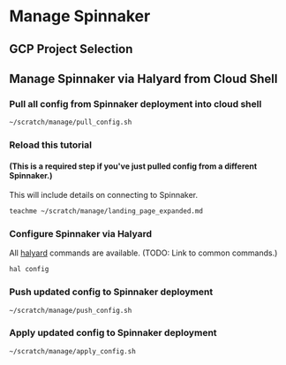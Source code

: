 # Manage Spinnaker

## GCP Project Selection

<walkthrough-project-billing-setup>
</walkthrough-project-billing-setup>

## Manage Spinnaker via Halyard from Cloud Shell

### Pull all config from Spinnaker deployment into cloud shell

```bash
~/scratch/manage/pull_config.sh
```

### Reload this tutorial

#### (This is a required step if you've just pulled config from a different Spinnaker.)

This will include details on connecting to Spinnaker.

```bash
teachme ~/scratch/manage/landing_page_expanded.md
```

### Configure Spinnaker via Halyard

All [halyard](https://www.spinnaker.io/reference/halyard/commands/) commands are available.
(TODO: Link to common commands.)

```bash
hal config
```

### Push updated config to Spinnaker deployment

```bash
~/scratch/manage/push_config.sh
```

### Apply updated config to Spinnaker deployment

```bash
~/scratch/manage/apply_config.sh
```

